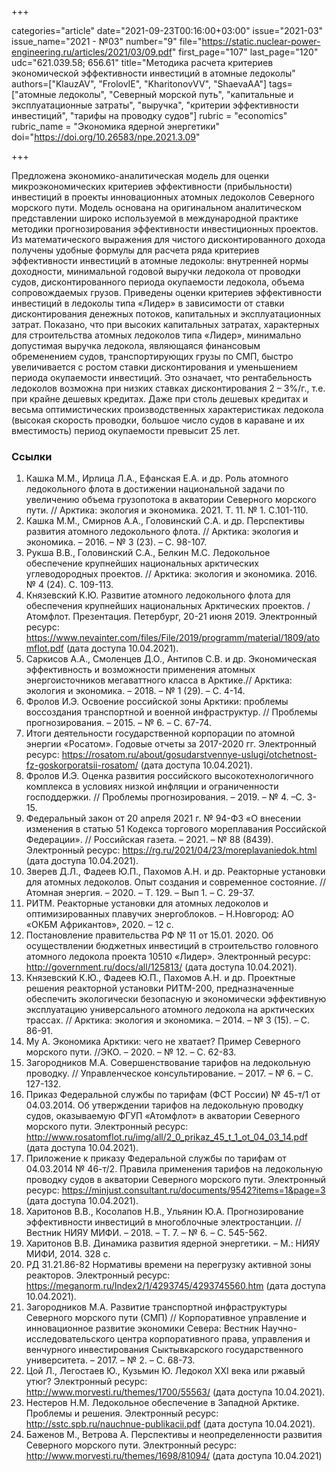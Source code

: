 +++

categories="article"
date="2021-09-23T00:16:00+03:00"
issue="2021-03"
issue_name="2021 - №03"
number="9"
file="https://static.nuclear-power-engineering.ru/articles/2021/03/09.pdf"
first_page="107"
last_page="120"
udc="621.039.58; 656.61"
title="Методика расчета критериев экономической эффективности инвестиций в атомные ледоколы"
authors=["KlauzAV", "FrolovIE", "KharitonovVV", "ShaevaAA"]
tags=["атомные ледоколы", "Северный морской путь", "капитальные и эксплуатационные затраты", "выручка", "критерии эффективности инвестиций", "тарифы на проводку судов"]
rubric = "economics"
rubric_name = "Экономика ядерной энергетики"
doi="https://doi.org/10.26583/npe.2021.3.09"

+++

Предложена экономико-аналитическая модель для оценки микроэкономических критериев эффективности (прибыльности) инвестиций в проекты инновационных атомных ледоколов Северного морского пути. Модель основана на оригинальном аналитическом представлении широко используемой в международной практике методики прогнозирования эффективности инвестиционных проектов. Из математического выражения для чистого дисконтированного дохода получены удобные формулы для расчета ряда критериев эффективности инвестиций в атомные ледоколы: внутренней нормы доходности, минимальной годовой выручки ледокола от проводки судов, дисконтированного периода окупаемости ледокола, объема сопровождаемых грузов. Приведены оценки критериев эффективности инвестиций в ледоколы типа «Лидер» в зависимости от ставки дисконтирования денежных потоков, капитальных и эксплуатационных затрат. Показано, что при высоких капитальных затратах, характерных для строительства атомных ледоколов типа «Лидер», минимально допустимая выручка ледокола, являющаяся финансовым обременением судов, транспортирующих грузы по СМП, быстро увеличивается с ростом ставки дисконтирования и уменьшением периода окупаемости инвестиций. Это означает, что рентабельность ледоколов возможна при низких ставках дисконтирования 2 – 3%/г., т.е. при крайне дешевых кредитах. Даже при столь дешевых кредитах и весьма оптимистических производственных характеристиках ледокола (высокая скорость проводки, большое число судов в караване и их вместимость) период окупаемости превысит 25 лет.

### Ссылки

1. Кашка М.М., Ирлица Л.А., Ефанская Е.А. и др. Роль атомного ледокольного флота в достижении национальной задачи по увеличению объема грузопотока в акватории Северного морского пути. // Арктика: экология и экономика. 2021. Т. 11. № 1. С.101-110.
2. Кашка М.М., Смирнов А.А., Головинский С.А. и др. Перспективы развития атомного ледокольного флота. // Арктика: экология и экономика. – 2016. – № 3 (23). – С. 98-107.
3. Рукша В.В., Головинский С.А., Белкин М.С. Ледокольное обеспечение крупнейших национальных арктических углеводородных проектов. // Арктика: экология и экономика. 2016. № 4 (24). С. 109-113.
4. Князевский K.Ю. Развитие атомного ледокольного флота для обеспечения крупнейших национальных Арктических проектов. / Атомфлот. Презентация. Петербург, 20-21 июня 2019. Электронный ресурс: https://www.nevainter.com/files/File/2019/programm/material/1809/atomflot.pdf (дата доступа 10.04.2021).
5. Саркисов А.А., Смоленцев Д.О., Антипов С.В. и др. Экономическая эффективность и возможности применения атомных энергоисточников мегаваттного класса в Арктике.// Арктика: экология и экономика. – 2018. – № 1 (29). – С. 4-14.
6. Фролов И.Э. Освоение российской зоны Арктики: проблемы воссоздания транспортной и военной инфраструктур. // Проблемы прогнозирования. – 2015. – № 6. – С. 67-74.
7. Итоги деятельности государственной корпорации по атомной энергии «Росатом». Годовые отчеты за 2017-2020 гг. Электронный ресурс: https://rosatom.ru/about/gosudarstvennye-uslugi/otchetnost-fz-goskorporatsii-rosatom/ (дата доступа 10.04.2021).
8. Фролов И.Э. Оценка развития российского высокотехнологичного комплекса в условиях низкой инфляции и ограниченности господдержки. // Проблемы прогнозирования. – 2019. – № 4. –С. 3-15.
9. Федеральный закон от 20 апреля 2021 г. № 94-ФЗ «О внесении изменения в статью 51 Кодекса торгового мореплавания Российской Федерации». // Российская газета. – 2021. – № 88 (8439). Электронный ресурс: https://rg.ru/2021/04/23/moreplavaniedok.html (дата доступа 10.04.2021).
10. Зверев Д.Л., Фадеев Ю.П., Пахомов А.Н. и др. Реакторные установки для атомных ледоколов. Опыт создания и современное состояние. // Атомная энергия. – 2020. – Т. 129. – Вып 1. – С. 29-37.
11. РИТМ. Реакторные установки для атомных ледоколов и оптимизированных плавучих энергоблоков. – Н.Новгород: АО «ОКБМ Африкантов», 2020. – 12 с.
12. Постановление правительства РФ № 11 от 15.01. 2020. Об осуществлении бюджетных инвестиций в строительство головного атомного ледокола проекта 10510 «Лидер». Электронный ресурс: http://government.ru/docs/all/125813/ (дата доступа 10.04.2021).
13. Князевский К.Ю., Фадеев Ю.П., Пахомов А.Н. и др. Проектные решения реакторной установки РИТМ-200, предназначенные обеспечить экологически безопасную и экономически эффективную эксплуатацию универсального атомного ледокола на арктических трассах. // Арктика: экология и экономика. – 2014. – № 3 (15). – С. 86-91.
14. Му А. Экономика Арктики: чего не хватает? Пример Северного морского пути. //ЭКО. – 2020. – № 12. – С. 62-83.
15. Загородников М.А. Совершенствование тарифов на ледокольную проводку. // Управленческое консультирование. – 2017. – № 6. – С. 127-132.
16. Приказ Федеральной службы по тарифам (ФСТ России) № 45-т/1 от 04.03.2014. Об утверждении тарифов на ледокольную проводку судов, оказываемую ФГУП «Атомфлот» в акватории Северного морского пути. Электронный ресурс: http://www.rosatomflot.ru/img/all/2_0_prikaz_45_t_1_ot_04_03_14.pdf (дата доступа 10.04.2021).
17. Приложение к приказу Федеральной службы по тарифам от 04.03.2014 № 46-т/2. Правила применения тарифов на ледокольную проводку судов в акватории Северного морского пути. Электронный ресурс: https://minjust.consultant.ru/documents/9542?items=1&page=3 (дата доступа 10.04.2021).
18. Харитонов В.В., Косолапов Н.В., Ульянин Ю.А. Прогнозирование эффективности инвестиций в многоблочные электростанции. // Вестник НИЯУ МИФИ. – 2018. – Т. 7. – № 6. – С. 545-562.
19. Харитонов В.В. Динамика развития ядерной энергетики. – М.: НИЯУ МИФИ, 2014. 328 с.
20. РД 31.21.86-82 Нормативы времени на перегрузку активной зоны реакторов. Электронный ресурс: https://meganorm.ru/Index2/1/4293745/4293745560.htm (дата доступа 10.04.2021).
21. Загородников М.А. Развитие транспортной инфраструктуры Cеверного морского пути (СМП) // Корпоративное управление и инновационное развитие экономики Севера: Вестник Научно-исследовательского центра корпоративного права, управления и венчурного инвестирования Сыктывкарского государственного университета. – 2017. – № 2. – С. 68-73.
22. Цой Л., Легостаев Ю., Кузьмин Ю. Ледокол XXI века или ржавый утюг? Электронный ресурс: http://www.morvesti.ru/themes/1700/55563/ (дата доступа 10.04.2021).
23. Нестеров Н.М. Ледокольное обеспечение в Западной Арктике. Проблемы и решения. Электронный ресурс: http://sstc.spb.ru/nauchnue-publikacii.pdf (дата доступа 10.04.2021).
24. Баженов М., Ветрова А. Перспективы и неопределенности развития Северного морского пути. Электронный ресурс: http://www.morvesti.ru/themes/1698/81094/ (дата доступа 10.04.2021)